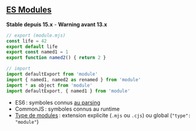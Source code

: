 ## [ES Modules](https://nodejs.org/api/esm.html)

**Stable depuis 15.x** - **Warning avant 13.x**

```js
// export (module.mjs)
const life = 42
export default life
export const named1 = 1
export function named2() { return 2 }

// import
import defaultExport from 'module'
import { named1, named2 as renamed } from 'module'
import * as object from 'module'
import defaultExport, { named1 } from 'module'
```

- ES6 : symboles connus [au parsing](https://medium.com/@mivanichok/understanding-es6-modules-in-depth-article-b49612926e39)
- CommonJS : symboles connus au runtime
- [Type de modules](https://nodejs.org/docs/latest-v15.x/api/packages.html#packages_determining_module_system) : extension explicite (`.mjs` ou `.cjs`) ou global (`"type": "module"`)